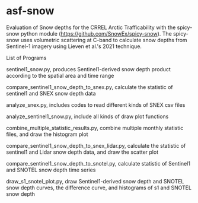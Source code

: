 # asf-snow
Evaluation of Snow depths for the CRREL Arctic Trafficability with the spicy-snow python module (https://github.com/SnowEx/spicy-snow). The spicy-snow uses volumetric scattering at C-band to calculate snow depths from Sentinel-1 imagery using Lieven et al.'s 2021 technique.



List of Programs

sentinel1_snow.py, produces Sentinel1-derived snow depth product according to the spatial area and time range

compare_sentinel1_snow_depth_to_snex.py, calculate the statistic of sentinel1 and SNEX snow depth data

analyze_snex.py, includes codes to read different kinds of SNEX csv files

analyze_sentinel1_snow.py, include all kinds of draw plot functions

combine_multiple_statistic_results.py, combine multiple monthly statistic files, and draw the histogram plot



compare_sentinel1_snow_depth_to_snex_lidar.py, calculate the statistic of sentinel1 and Lidar snow depth data, and draw the scatter plot


compare_sentinel1_snow_depth_to_snotel.py, calculate statistic of Sentinel1 and SNOTEL snow depth time series

draw_s1_snotel_plot.py, draw Sentinel1-derived snow depth and SNOTEL snow depth curves, the difference curve, and histograms of s1 and SNOTEL snow depth




